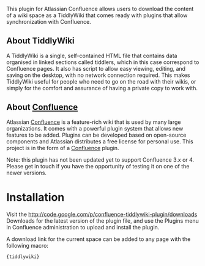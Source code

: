 This plugin for Atlassian Confluence allows users to download the content of a wiki space as a TiddlyWiki that comes ready with plugins that allow synchronization with Confluence.

## About TiddlyWiki ##

A TiddlyWiki is a single, self-contained HTML file that contains data organised in linked sections called tiddlers, which in this case correspond to Confluence pages. It also has script to allow easy viewing, editing, and saving on the desktop, with no network connection required. This makes TiddlyWiki useful for people who need to go on the road with their wikis, or simply for the comfort and assurance of having a private copy to work with.

## About [Confluence](Confluence.md) ##

Atlassian [Confluence](Confluence.md) is a feature-rich wiki that is used by many large organizations. It comes with a powerful plugin system that allows new features to be added. Plugins can be developed based on open-source components and Atlassian distributes a free license for personal use. This project is in the form of a [Confluence](Confluence.md) plugin.

Note: this plugin has not been updated yet to support Confluence 3.x or 4. Please get in touch if you have the opportunity of testing it on one of the newer versions.

# Installation #

Visit the http://code.google.com/p/confluence-tiddlywiki-plugin/downloads Downloads for the latest version of the plugin file, and use the Plugins menu in Confluence administration to upload and install the plugin.

A download link for the current space can be added to any page with the following macro:
```
{tiddlywiki}
```